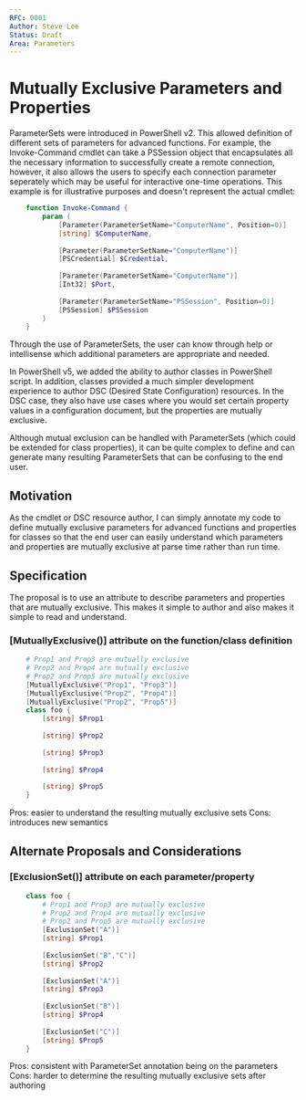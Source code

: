 ```yaml
---
RFC: 0001
Author: Steve Lee
Status: Draft
Area: Parameters
---
```


# Mutually Exclusive Parameters and Properties

ParameterSets were introduced in PowerShell v2.  This allowed definition of
different sets of parameters for advanced functions.  For example, the
Invoke-Command cmdlet can take a PSSession object that encapsulates all
the necessary information to successfully create a remote connection,
however, it also allows the users to specify each connection parameter
seperately which may be useful for interactive one-time operations.  This
example is for illustrative purposes and doesn't represent the actual
cmdlet:

```PowerShell
	function Invoke-Command {
		param (
			[Parameter(ParameterSetName="ComputerName", Position=0)]
			[string] $ComputerName,
			
			[Parameter(ParameterSetName="ComputerName")]
			[PSCredential] $Credential,
			
			[Parameter(ParameterSetName="ComputerName")]
			[Int32] $Port,
			
			[Parameter(ParameterSetName="PSSession", Position=0)]
			[PSSession] $PSSession
		)
	}
```

Through the use of ParameterSets, the user can know through help or
intellisense which additional parameters are appropriate and needed.

In PowerShell v5, we added the ability to author classes in PowerShell
script.  In addition, classes provided a much simpler development experience
to author DSC (Desired State Configuration) resources.  In the DSC case, they
also have use cases where you would set certain property values in a 
configuration document, but the properties are mutually exclusive.

Although mutual exclusion can be handled with ParameterSets (which could
be extended for class properties), it can be quite complex to define and can 
generate many resulting ParameterSets that can be confusing to the end user.

## Motivation

As the cmdlet or DSC resource author, I can simply annotate my code to 
define mutually exclusive parameters for advanced functions and properties
for classes so that the end user can easily understand which parameters and
properties are mutually exclusive at parse time rather than run time.

## Specification

The proposal is to use an attribute to describe parameters and properties
that are mutually exclusive.  This makes it simple to author and also 
makes it simple to read and understand.

### [MutuallyExclusive()] attribute on the function/class definition

```PowerShell
	# Prop1 and Prop3 are mutually exclusive
	# Prop2 and Prop4 are mutually exclusive
	# Prop2 and Prop5 are mutually exclusive
	[MutuallyExclusive("Prop1", "Prop3")]
	[MutuallyExclusive("Prop2", "Prop4")]
	[MutuallyExclusive("Prop2", "Prop5")]
	class foo {
		[string] $Prop1
		
		[string] $Prop2
		
		[string] $Prop3
		
		[string] $Prop4
		
		[string] $Prop5
	}	
```

Pros: easier to understand the resulting mutually exclusive sets
Cons: introduces new semantics

## Alternate Proposals and Considerations

### [ExclusionSet()] attribute on each parameter/property

```PowerShell
	class foo {
		# Prop1 and Prop3 are mutually exclusive
		# Prop2 and Prop4 are mutually exclusive
		# Prop2 and Prop5 are mutually exclusive
		[ExclusionSet("A")]
		[string] $Prop1
		
		[ExclusionSet("B","C")]
		[string] $Prop2
		
		[ExclusionSet("A")]
		[string] $Prop3
		
		[ExclusionSet("B")]
		[string] $Prop4
		
		[ExclusionSet("C")]
		[string] $Prop5
	}
```

Pros: consistent with ParameterSet annotation being on the parameters
Cons: harder to determine the resulting mutually exclusive sets after authoring

